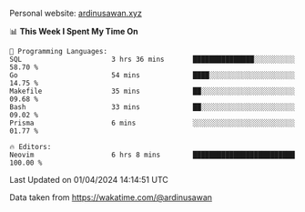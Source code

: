 Personal website: [ardinusawan.xyz](https://ardinusawan.xyz)

<!--START_SECTION:waka-->
📊 **This Week I Spent My Time On** 

```text
💬 Programming Languages: 
SQL                      3 hrs 36 mins       ███████████████░░░░░░░░░░   58.70 % 
Go                       54 mins             ████░░░░░░░░░░░░░░░░░░░░░   14.75 % 
Makefile                 35 mins             ██░░░░░░░░░░░░░░░░░░░░░░░   09.68 % 
Bash                     33 mins             ██░░░░░░░░░░░░░░░░░░░░░░░   09.02 % 
Prisma                   6 mins              ░░░░░░░░░░░░░░░░░░░░░░░░░   01.77 % 

🔥 Editors: 
Neovim                   6 hrs 8 mins        █████████████████████████   100.00 % 
```


 Last Updated on 01/04/2024 14:14:51 UTC
<!--END_SECTION:waka-->
Data taken from https://wakatime.com/@ardinusawan

